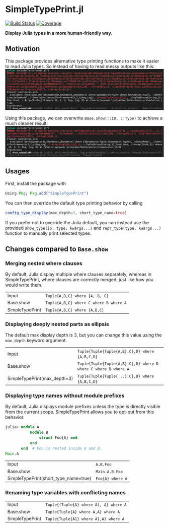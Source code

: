 # SimpleTypePrint.jl

[![Build Status](https://travis-ci.com/MrVPlusOne/SimpleTypePrint.svg?branch=master)](https://travis-ci.com/MrVPlusOne/SimpleTypePrint)
[![Coverage](https://codecov.io/gh/MrVPlusOne/SimpleTypePrint/branch/master/graph/badge.svg)](https://codecov.io/gh/MrVPlusOne/SimpleTypePrint)

**Display Julia types in a more human-friendly way.**

## Motivation

This package provides alternative type printing functions to make it easier to read Julia types. So instead of having to read messy outputs like this:
![Before.png](images/Before.png)

Using this package, we can overwrite `Base.show(::IO, ::Type)` to achieve a much cleaner result:
![After.png](images/After.png)

## Usages
First, install the package with
```julia
Using Pkg; Pkg.add("SimpleTypePrint")
```

You can then override the default type printing behavior by calling
```julia
config_type_display(max_depth=3, short_type_name=true)
```

If you prefer not to override the Julia default, you can instead use the provided `show_type(io, type; kwargs...)` and `repr_type(type; kwargs...)` function to manually print selected types.

## Changes compared to `Base.show`

### Merging nested where clauses
By default, Julia display multiple where clauses separately, whereas in SimpleTypePrint, where clauses are correctly merged, just like how you would write them.

|                 |                                        |
|-----------------|----------------------------------------|
| Input           | `Tuple{A,B,C} where {A, B, C}`         |
| Base.show       | `Tuple{A,B,C} where C where B where A` |
| SimpleTypePrint | `Tuple{A,B,C} where {A,B,C}`           |

### Displaying deeply nested parts as ellipsis
The default max display depth is 3, but you can change this value using the `max_depth` keyword argument. 

|                 |                                        |
|-----------------|----------------------------------------|
| Input           | `Tuple{Tuple{Tuple{A,B},C},D} where {A,B,C,D}` |
| Base.show       | `Tuple{Tuple{Tuple{A,B},C},D} where D where C where B where A` |
| SimpleTypePrint(max_depth=3) | `Tuple{Tuple{Tuple{...},C},D} where {A,B,C,D}`           |

### Displaying type names without module prefixes
By default, Julia displays module prefixes unless the type is directly visible from the current scope. SimpleTypePrint allows you to opt-out from this behavior.

```julia
julia> module A
           module B
               struct Foo{A} end
           end
       end  # Foo is nested inside A and B.
Main.A
```

|                 |                                        |
|-----------------|----------------------------------------|
| Input           | `A.B.Foo` |
| Base.show       | `Main.A.B.Foo` |
| SimpleTypePrint(short_type_name=true) | `Foo{A} where A`           |


### Renaming type variables with conflicting names

|                 |                                        |
|-----------------|----------------------------------------|
| Input           | `Tuple{(Tuple{A} where A), A} where A` |
| Base.show       | `Tuple{Tuple{A} where A,A} where A` |
| SimpleTypePrint | `Tuple{Tuple{A1} where A1,A} where A`           |


